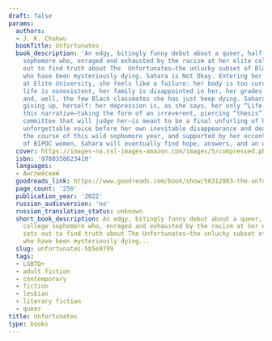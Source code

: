 ```yaml
---
draft: false
params:
  authors:
  - J. K. Chukwu
  bookTitle: Unfortunates
  book_description: 'An edgy, bitingly funny debut about a queer, half-Nigerian college
    sophomore who, enraged and exhausted by the racism at her elite college, sets
    out to find truth about The  Unfortunates—the unlucky subset of Black undergrads
    who have been mysteriously dying. Sahara is Not Okay. Entering her sophomore year
    at Elite University, she feels like a failure: her body is too curvy, her love
    life is nonexistent, her family is disappointed in her, her grades are terrible,
    and, well, the few Black classmates she has just keep dying. Sahara is close to
    giving up, herself: her depression is, as she says, her only “Life Partner.”And
    this narrative—taking the form of an irreverent, piercing “thesis” to the university
    committee that will judge her—is meant to be a final unfurling of her singular,
    unforgettable voice before her own inevitable disappearance and death. But over
    the course of this wild sophomore year, and supported by her eccentric community
    of BIPOC women, Sahara will eventually find hope, answers, and an unexpected redemption.'
  cover: https://images-na.ssl-images-amazon.com/images/S/compressed.photo.goodreads.com/books/1641777650i/58312003.jpg
  isbn: '9780358623410'
  languages:
  - Английский
  goodreads_link: https://www.goodreads.com/book/show/58312003-the-unfortunates
  page_count: '256'
  publication_year: '2022'
  russian_audioversion: 'no'
  russian_translation_status: unknown
  short_book_description: An edgy, bitingly funny debut about a queer, half-Nigerian
    college sophomore who, enraged and exhausted by the racism at her elite college,
    sets out to find truth about The Unfortunates—the unlucky subset of Black undergrads
    who have been mysteriously dying...
  slug: unfortunates-5b5e9799
  tags:
  - LGBTQ+
  - adult fiction
  - contemporary
  - fiction
  - lesbian
  - literary fiction
  - queer
title: Unfortunates
type: books
---
```

